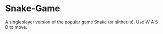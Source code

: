 # Snake-Game
A singleplayer version  of the popular game Snake (or slither.io). Use W A S D to move.
